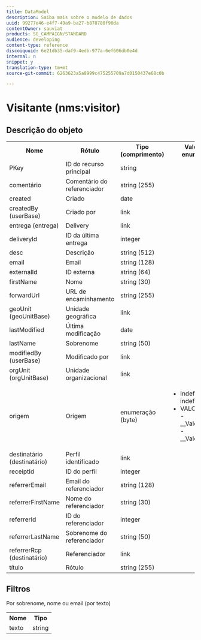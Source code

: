 ```yaml
---
title: DataModel
description: Saiba mais sobre o modelo de dados
uuid: 99277e46-e4f7-49a9-ba27-b878780f90da
contentOwner: sauviat
products: SG_CAMPAIGN/STANDARD
audience: developing
content-type: reference
discoiquuid: 6e21db35-daf9-4edb-977a-6ef606db0e4d
internal: n
snippet: y
translation-type: tm+mt
source-git-commit: 6263623a5a8999c475255709a7d0150437e68c0b

---
```



# Visitante (nms:visitor)

## Descrição do objeto

<table>
    <tr>
        <th>Nome</th>
        <th>Rótulo</th>
        <th>Tipo (comprimento)</th>
        <th>Valores de enumeração</th>
    </tr>
    <tr>
        <td>PKey</td>
        <td>ID do recurso principal</td>
        <td>string </td>
        <td> </td>
    </tr>
    <tr>
        <td>comentário</td>
        <td>Comentário do referenciador</td>
        <td>string (255)</td>
        <td> </td>
    </tr>
    <tr>
        <td>created</td>
        <td>Criado</td>
        <td>date </td>
        <td> </td>
    </tr>
    <tr>
        <td>createdBy (userBase)</td>
        <td>Criado por</td>
        <td>link </td>
        <td> </td>
    </tr>
    <tr>
        <td>entrega (entrega)</td>
        <td>Delivery</td>
        <td>link </td>
        <td> </td>
    </tr>
    <tr>
        <td>deliveryId</td>
        <td>ID da última entrega</td>
        <td>integer </td>
        <td> </td>
    </tr>
    <tr>
        <td>desc</td>
        <td>Descrição</td>
        <td>string (512)</td>
        <td> </td>
    </tr>
    <tr>
        <td>email</td>
        <td>Email</td>
        <td>string (128)</td>
        <td> </td>
    </tr>
    <tr>
        <td>externalId</td>
        <td>ID externa</td>
        <td>string (64)</td>
        <td> </td>
    </tr>
    <tr>
        <td>firstName</td>
        <td>Nome</td>
        <td>string (30)</td>
        <td> </td>
    </tr>
    <tr>
        <td>forwardUrl</td>
        <td>URL de encaminhamento</td>
        <td>string (255)</td>
        <td> </td>
    </tr>
    <tr>
        <td>geoUnit (geoUnitBase)</td>
        <td>Unidade geográfica</td>
        <td>link </td>
        <td> </td>
    </tr>
    <tr>
        <td>lastModified</td>
        <td>Última modificação</td>
        <td>date </td>
        <td> </td>
    </tr>
    <tr>
        <td>lastName</td>
        <td>Sobrenome</td>
        <td>string (50)</td>
        <td> </td>
    </tr>
    <tr>
        <td>modifiedBy (userBase)</td>
        <td>Modificado por</td>
        <td>link </td>
        <td> </td>
    </tr>
    <tr>
        <td>orgUnit (orgUnitBase)</td>
        <td>Unidade organizacional</td>
        <td>link </td>
        <td> </td>
    </tr>
    <tr>
        <td>origem</td>
        <td>Origem</td>
        <td>enumeração (byte) </td>
        <td>
            <ul>
            <li>Indefinido - indefinido - 0</li>
            <li>VALOR INVÁLIDO - __Valor_inválido__ - __Valor_inválido__</li>
            </ul>
        </td>
    </tr>
    <tr>
        <td>destinatário (destinatário)</td>
        <td>Perfil identificado</td>
        <td>link </td>
        <td> </td>
    </tr>
    <tr>
        <td>receiptId</td>
        <td>ID do perfil</td>
        <td>integer </td>
        <td> </td>
    </tr>
    <tr>
        <td>referrerEmail</td>
        <td>Email do referenciador</td>
        <td>string (128)</td>
        <td> </td>
    </tr>
    <tr>
        <td>referrerFirstName</td>
        <td>Nome do referenciador</td>
        <td>string (30)</td>
        <td> </td>
    </tr>
    <tr>
        <td>referrerId</td>
        <td>ID do referenciador</td>
        <td>integer </td>
        <td> </td>
    </tr>
    <tr>
        <td>referrerLastName</td>
        <td>Sobrenome do referenciador</td>
        <td>string (50)</td>
        <td> </td>
    </tr>
    <tr>
        <td>referrerRcp (destinatário)</td>
        <td>Referenciador</td>
        <td>link </td>
        <td> </td>
    </tr>
    <tr>
        <td>título</td>
        <td>Rótulo</td>
        <td>string (255)</td>
        <td> </td>
    </tr>
</table>

## Filtros

Por sobrenome, nome ou email (por texto)</p>

<table>
        <tr>
        <th>Nome</th>
        <th>Tipo</th>
        </tr>
        <tr>
        <td>texto</td>
        <td>string</td>
        </tr>
    </table>